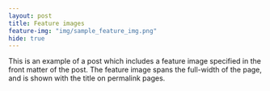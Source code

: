 ```yaml
---
layout: post
title: Feature images
feature-img: "img/sample_feature_img.png"
hide: true
---
```

This is an example of a post which includes a feature image specified in the front matter of the post. The feature image spans the full-width of the page, and is shown with the title on permalink pages.

